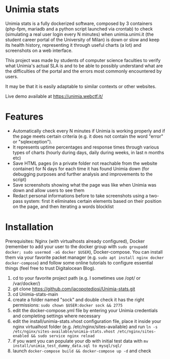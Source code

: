 # Unimia stats
Unimia stats is a fully dockerized software, composed by 3 containers (php-fpm, mariadb and a python script launched via crontab) to check (simulating a real user login every N minutes) when unimia.unimi.it (the student career portal of the University of Milan) is down or slow and keep its health history, representing it through useful charts (a lot) and screenshots on a web interface.

This project was made by students of computer science faculties to verify what Unimia's actual SLA is and to be able to possibly understand what are the difficulties of the portal and the errors most commonly encountered by users.

It may be that it is easily adaptable to similar contexts or other websites.

Live demo available at https://unimia.webctf.it/

# Features
- Automatically check every N minutes if Unimia is working properly and if the page meets certain criteria (e.g. it does not contain the word "error" or "sqlexception").
- It represents uptime percentages and response times through various types of charts (hourly during days, daily during weeks, in last n months etc)
- Save HTML pages (in a private folder not reachable from the website container) for N days for each time it has found Unimia down (for debugging purposes and further analysis and improvements to the script)
- Save screenshots showing what the page was like when Unimia was down and allow users to see them
- Redact personal informations before to take screenshots using a two-pass system: first it eliminates certain elements based on their position on the page, and then iterating a words blocklist

# Installation
Prerequisites: Nginx (with virtualhosts already configured), Docker (remember to add your user to the docker group with `sudo groupadd docker; sudo usermod -aG docker $USER`), Docker-compose.
You can install them via your favorite packet manager (e.g. `sudo apt install nginx docker docker-compose`) and follow some online tutorials to configure essential things (feel free to trust Digitalocean Blog).

1. cd to your favorite project path (e.g. I sometimes use /opt/ or /var/docker/)
2. git clone https://github.com/jacopotediosi/Unimia-stats.git
3. cd Unimia-stats-main
4. create a folder named "sock" and double check it has the right permissions: `sudo chown $USER:docker sock && 2775`
5. edit the docker-compose.yml file by entering your Unimia credentials and completing settings where necessary
6. edit the install/unimia-stats.vhost configuration file, place it inside your nginx virtualhost folder (e.g. /etc/nginx/sites-available) and run `ln -s /etc/nginx/sites-available/unimia-stats.vhost /etc/nginx/sites-enabled && sudo service nginx reload`
7. if you want you can populate your db with initial test data with `mv install/unimia_test_dummy_data.sql to mysql/sql/`
8. launch `docker-compose build && docker-compose up -d` and check 
